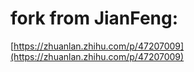 # fork from JianFeng:
[https://zhuanlan.zhihu.com/p/47207009](https://zhuanlan.zhihu.com/p/47207009)
